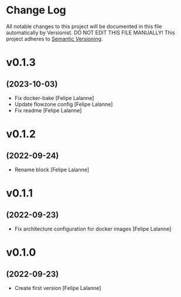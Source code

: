 # Change Log

All notable changes to this project will be documented in this file
automatically by Versionist. DO NOT EDIT THIS FILE MANUALLY!
This project adheres to [Semantic Versioning](http://semver.org/).

# v0.1.3
## (2023-10-03)

* Fix docker-bake [Felipe Lalanne]
* Update flowzone config [Felipe Lalanne]
* Fix readme [Felipe Lalanne]

# v0.1.2
## (2022-09-24)

* Rename block [Felipe Lalanne]

# v0.1.1
## (2022-09-23)

* Fix architecture configuration for docker images [Felipe Lalanne]

# v0.1.0
## (2022-09-23)

* Create first version [Felipe Lalanne]
